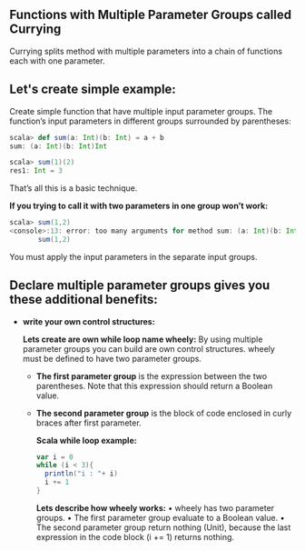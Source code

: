 ## Functions with Multiple Parameter Groups called Currying
Currying splits method with multiple parameters into a chain of functions each with one parameter.

## Let's create simple example:

Create simple function that have multiple input parameter groups.  The function’s input parameters in different groups surrounded by parentheses:
```scala
scala> def sum(a: Int)(b: Int) = a + b
sum: (a: Int)(b: Int)Int

scala> sum(1)(2)
res1: Int = 3
```
That’s all this is a basic technique.

**If you trying to call it with two parameters in one group won’t work:**
```scala
scala> sum(1,2)
<console>:13: error: too many arguments for method sum: (a: Int)(b: Int)Int
       sum(1,2)
```
You must apply the input parameters in the separate input groups.

## Declare multiple parameter groups gives you these additional benefits:

 - **write your own control structures:**

	**Lets create are own while loop name wheely:**  By using multiple parameter groups you can build are own control structures. wheely must be defined to have two parameter groups.
	

	 - **The first parameter group** is the expression between the two parentheses. Note that this expression should return a Boolean value.
	 - **The second parameter group** is the block of code enclosed in curly braces after first parameter.

		**Scala while loop example:**
		```scala
		var i = 0
	    while (i < 3){
	      println("i : "+ i)
	      i += 1
	    }
		```
		**Lets describe how wheely works:**
		• wheely has two parameter groups.
		• The first parameter group evaluate to a Boolean value.
		• The second parameter group return nothing (Unit), because the last expression in the code block (i += 1) returns nothing.
		
		

<!--stackedit_data:
eyJoaXN0b3J5IjpbLTE4NzI3NTk2NTksNjc5MzMyMzY1LC00MD
M5Nzc0NjEsLTE3MzIyMzg3OTgsLTQ3MTY4Mjg5MSwyMDM2Njg2
NjEyLDQ2ODk5MDI5NiwxMjc0OTY1ODUyLDgxNzg2MTgxMyw1Mj
EyNzQyOTMsLTMwNzI5MjQ3LDEyMTUxMzI1MzIsLTEzNDMxODYw
NDcsMTg2NjM3MzAxMywtMTE5Mjc3NDc1NSw5NzYxNDc0NzMsLT
g5Mzc2ODg0LC0xMDc5NDM0MTM3LC01NjUxMTM2MzcsLTE1Njk5
MDQxNDJdfQ==
-->